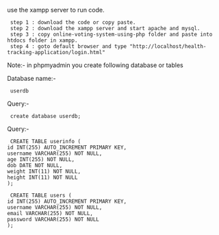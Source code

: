 use the xampp server to run code.

     step 1 : download the code or copy paste.
     step 2 : download the xampp server and start apache and mysql.
     step 3 : copy online-voting-system-using-php folder and paste into htdocs folder in xampp.
     step 4 : goto default browser and type "http://localhost/health-tracking-application/login.html"

Note:- in phpmyadmin you create following database or tables

Database name:- 

     userdb 
Query:-

     create database userdb;


Query:- 

     CREATE TABLE userinfo (
    id INT(255) AUTO_INCREMENT PRIMARY KEY,
    username VARCHAR(255) NOT NULL,
    age INT(255) NOT NULL,
    dob DATE NOT NULL,
    weight INT(11) NOT NULL,
    height INT(11) NOT NULL
    );

     CREATE TABLE users (
    id INT(255) AUTO_INCREMENT PRIMARY KEY,
    username VARCHAR(255) NOT NULL,
    email VARCHAR(255) NOT NULL,
    password VARCHAR(255) NOT NULL
    );
